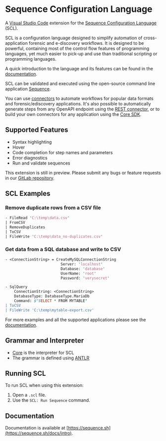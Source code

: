 # Sequence Configuration Language

A [Visual Studio Code](https://code.visualstudio.com/) extension for
the [Sequence Configuration Language](https://sequence.sh) (SCL).

SCL is a configuration language designed to simplify automation
of cross-application forensic and e-discovery workflows.
It is designed to be powerful, containing most of the control flow
features of programming languages,
yet much easier to pick-up and use than traditional scripting or
programming languages.

A quick introduction to the language and its features can be found in the
[documentation](https://sequence.sh/docs/sequence-configuration-language).

SCL can be validated and executed using the open-source command line
application [Sequence](https://sequence.sh/download).

You can use [connectors](https://sequence.sh/docs/connectors/core) to automate
workflows for popular data formats and forensic/ediscovery applications.
It's also possible to automatically generate steps from any OpenAPI endpoint
using the [REST connector](https://sequence.sh/docs/connectors/rest),
or to build your own connectors for any application using the
[Core SDK](https://gitlab.com/sequence/core).

## Supported Features

- Syntax highlighting
- Hover
- Code completion for step names and parameters
- Error diagnostics
- Run and validate sequences

This extension is still in preview. Please submit any bugs or feature requests
in our [GitLab repository](https://gitlab.com/sequence/scl-vscode/-/issues/new).

## SCL Examples

### Remove duplicate rows from a CSV file

```perl
- FileRead 'C:\temp\data.csv'
| FromCSV
| RemoveDuplicates
| ToCSV
| FileWrite 'C:\temp\data_no-duplicates.csv'
```

### Get data from a SQL database and write to CSV

```perl
- <ConnectionString> = CreateMySQLConnectionString
                         Server: 'localhost'
                         Database: 'database'
                         UserName: 'root'
                         Password: 'verysecret'

- SqlQuery
    ConnectionString: <ConnectionString>
    DatabaseType: DatabaseType.MariaDb
    Command: $"SELECT * FROM MYTABLE"
| ToCSV
| FileWrite 'C:\temp\mytable-export.csv'
```

For more examples and all the supported applications please see the
[documentation](https://sequence.sh/docs/examples/core).

## Grammar and Interpreter

- [Core](https://gitlab.com/sequence/core) is the interpreter for SCL
- The grammar is defined using [ANTLR](https://www.antlr.org/)

## Running SCL

To run SCL when using this extension:

1. Open a `.scl` file.
2. Use the `SCL: Run Sequence` command.

## Documentation

Documentation is available at [https://sequence.sh](https://sequence.sh/docs/intro).

